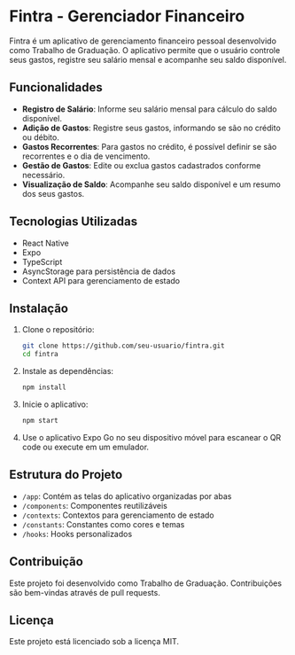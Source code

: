 # Fintra - Gerenciador Financeiro

Fintra é um aplicativo de gerenciamento financeiro pessoal desenvolvido como Trabalho de Graduação. O aplicativo permite que o usuário controle seus gastos, registre seu salário mensal e acompanhe seu saldo disponível.

## Funcionalidades

- **Registro de Salário**: Informe seu salário mensal para cálculo do saldo disponível.
- **Adição de Gastos**: Registre seus gastos, informando se são no crédito ou débito.
- **Gastos Recorrentes**: Para gastos no crédito, é possível definir se são recorrentes e o dia de vencimento.
- **Gestão de Gastos**: Edite ou exclua gastos cadastrados conforme necessário.
- **Visualização de Saldo**: Acompanhe seu saldo disponível e um resumo dos seus gastos.

## Tecnologias Utilizadas

- React Native
- Expo
- TypeScript
- AsyncStorage para persistência de dados
- Context API para gerenciamento de estado

## Instalação

1. Clone o repositório:
   ```bash
   git clone https://github.com/seu-usuario/fintra.git
   cd fintra
   ```

2. Instale as dependências:
   ```bash
   npm install
   ```

3. Inicie o aplicativo:
   ```bash
   npm start
   ```

4. Use o aplicativo Expo Go no seu dispositivo móvel para escanear o QR code ou execute em um emulador.

## Estrutura do Projeto

- `/app`: Contém as telas do aplicativo organizadas por abas
- `/components`: Componentes reutilizáveis
- `/contexts`: Contextos para gerenciamento de estado
- `/constants`: Constantes como cores e temas
- `/hooks`: Hooks personalizados

## Contribuição

Este projeto foi desenvolvido como Trabalho de Graduação. Contribuições são bem-vindas através de pull requests.

## Licença

Este projeto está licenciado sob a licença MIT.
